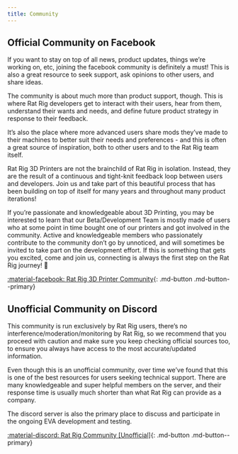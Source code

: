 ```yaml
---
title: Community
---
```


## Official Community on Facebook

If you want to stay on top of all news, product updates, things we’re working on, etc, joining the facebook community is definitely a must! This is also a great resource to seek support, ask opinions to other users, and share ideas.

The community is about much more than product support, though. This is where Rat Rig developers get to interact with their users, hear from them, understand their wants and needs, and define future product strategy in response to their feedback.

It’s also the place where more advanced users share mods they’ve made to their machines to better suit their needs and preferences - and this is often a great source of inspiration, both to other users and to the Rat Rig team itself.

Rat Rig 3D Printers are not the brainchild of Rat Rig in isolation. Instead, they are the result of a continuous and tight-knit feedback loop between users and developers. Join us and take part of this beautiful process that has been building on top of itself for many years and throughout many product iterations!

If you’re passionate and knowledgeable about 3D Printing, you may be interested to learn that our Beta/Development Team is mostly made of users who at some point in time bought one of our printers and got involved in the community. Active and knowledgeable members who passionately contribute to the community don’t go by unnoticed, and will sometimes be invited to take part on the development effort. If this is something that gets you excited, come and join us, connecting is always the first step on the Rat Rig journey! 🙂

[:material-facebook: Rat Rig 3D Printer Community](https://www.facebook.com/groups/ratrig3dprintercommunity){: .md-button .md-button--primary}


## Unofficial Community on Discord

This community is run exclusively by Rat Rig users, there’s no interference/moderation/monitoring by Rat Rig, so we recommend that you proceed with caution and make sure you keep checking official sources too, to ensure you always have access to the most accurate/updated information.

Even though this is an unofficial community, over time we’ve found that this is one of the best resources for users seeking technical support. There are many knowledgeable and super helpful members on the server, and their response time is usually much shorter than what Rat Rig can provide as a company.

The discord server is also the primary place to discuss and participate in the ongoing EVA development and testing.

[:material-discord: Rat Rig Community [Unofficial]](https://discord.gg/D62e8XNeYa){: .md-button .md-button--primary}